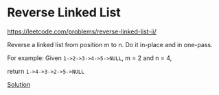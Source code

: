 # Reverse Linked List

https://leetcode.com/problems/reverse-linked-list-ii/

Reverse a linked list from position m to n. Do it in-place and in one-pass.

For example:
Given ```1->2->3->4->5->NULL```, m = 2 and n = 4,

return ```1->4->3->2->5->NULL```

[Solution](ReverseLinkedListII.java)
